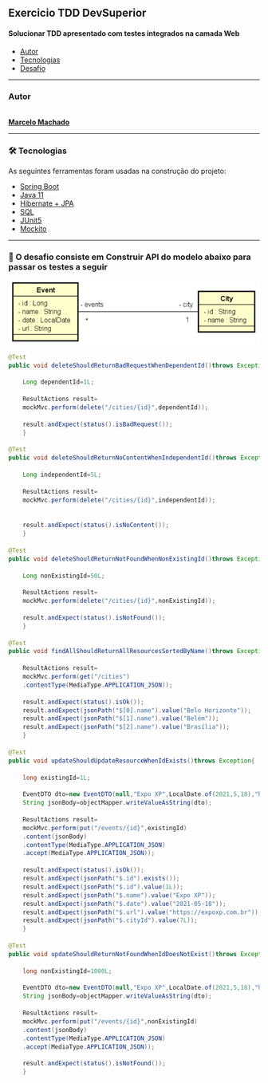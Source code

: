 ## Exercicio TDD DevSuperior

<h4 align="left">
 Solucionar TDD apresentado com testes integrados na camada Web
</h4>

<!--ts-->

* [Autor](#autor)
* [Tecnologias](#tecnologias)
* [Desafio](#desafio)

---

### Autor

<a href="https://www.linkedin.com/in/marcelomachado1987/">
 <img style="border-radius: 50%;" src="https://media-exp1.licdn.com/dms/image/C4E03AQEwV54JjLc-9g/profile-displayphoto-shrink_800_800/0/1621682542460?e=1626912000&v=beta&t=Ctis1Z8wFBsNtnuMhTXGp7cXWA12JyY5t9KF9rfQf58" width="100px;" alt=""/>
 <br />
<b>Marcelo Machado</b></a>
 <br />

---

### 🛠 Tecnologias

As seguintes ferramentas foram usadas na construção do projeto:

- [Spring Boot](https://spring.io/projects)
- [Java 11](https://docs.oracle.com/en/java/javase/11/)
- [Hibernate + JPA](https://hibernate.org/)
- [SQL]()
- [JUnit5](https://junit.org/junit5/)
- [Mockito](https://site.mockito.org/)

---

### 🎲 O desafio consiste em Construir API  do modelo abaixo para passar os testes a seguir

<img src= "img/modelo.png" />

```Java
@Test
public void deleteShouldReturnBadRequestWhenDependentId()throws Exception{

    Long dependentId=1L;

    ResultActions result=
    mockMvc.perform(delete("/cities/{id}",dependentId));

    result.andExpect(status().isBadRequest());
    }

@Test
public void deleteShouldReturnNoContentWhenIndependentId()throws Exception{

    Long independentId=5L;

    ResultActions result=
    mockMvc.perform(delete("/cities/{id}",independentId));


    result.andExpect(status().isNoContent());
    }

@Test
public void deleteShouldReturnNotFoundWhenNonExistingId()throws Exception{

    Long nonExistingId=50L;

    ResultActions result=
    mockMvc.perform(delete("/cities/{id}",nonExistingId));

    result.andExpect(status().isNotFound());
    }

@Test
public void findAllShouldReturnAllResourcesSortedByName()throws Exception{

    ResultActions result=
    mockMvc.perform(get("/cities")
    .contentType(MediaType.APPLICATION_JSON));

    result.andExpect(status().isOk());
    result.andExpect(jsonPath("$[0].name").value("Belo Horizonte"));
    result.andExpect(jsonPath("$[1].name").value("Belém"));
    result.andExpect(jsonPath("$[2].name").value("Brasília"));
    }

@Test
public void updateShouldUpdateResourceWhenIdExists()throws Exception{

    long existingId=1L;

    EventDTO dto=new EventDTO(null,"Expo XP",LocalDate.of(2021,5,18),"https://expoxp.com.br",7L);
    String jsonBody=objectMapper.writeValueAsString(dto);

    ResultActions result=
    mockMvc.perform(put("/events/{id}",existingId)
    .content(jsonBody)
    .contentType(MediaType.APPLICATION_JSON)
    .accept(MediaType.APPLICATION_JSON));

    result.andExpect(status().isOk());
    result.andExpect(jsonPath("$.id").exists());
    result.andExpect(jsonPath("$.id").value(1L));
    result.andExpect(jsonPath("$.name").value("Expo XP"));
    result.andExpect(jsonPath("$.date").value("2021-05-18"));
    result.andExpect(jsonPath("$.url").value("https://expoxp.com.br"));
    result.andExpect(jsonPath("$.cityId").value(7L));
    }

@Test
public void updateShouldReturnNotFoundWhenIdDoesNotExist()throws Exception{

    long nonExistingId=1000L;

    EventDTO dto=new EventDTO(null,"Expo XP",LocalDate.of(2021,5,18),"https://expoxp.com.br",7L);
    String jsonBody=objectMapper.writeValueAsString(dto);

    ResultActions result=
    mockMvc.perform(put("/events/{id}",nonExistingId)
    .content(jsonBody)
    .contentType(MediaType.APPLICATION_JSON)
    .accept(MediaType.APPLICATION_JSON));

    result.andExpect(status().isNotFound());
    }



```